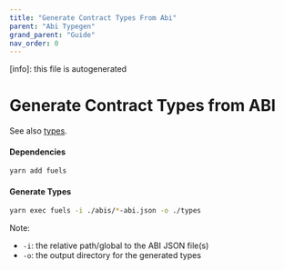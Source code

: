 ```yaml
---
title: "Generate Contract Types From Abi"
parent: "Abi Typegen"
grand_parent: "Guide"
nav_order: 0
---
```


[info]: this file is autogenerated


# Generate Contract Types from ABI

See also [types](../types/).

#### Dependencies

```sh
yarn add fuels
```

#### Generate Types

```sh
yarn exec fuels -i ./abis/*-abi.json -o ./types
```

Note:

- `-i`: the relative path/global to the ABI JSON file(s)
- `-o`: the output directory for the generated types
